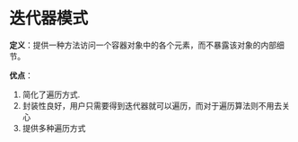 # 迭代器模式

**定义**：提供一种方法访问一个容器对象中的各个元素，而不暴露该对象的内部细节。

**优点**：
1. 简化了遍历方式.
2. 封装性良好，用户只需要得到迭代器就可以遍历，而对于遍历算法则不用去关心
3. 提供多种遍历方式